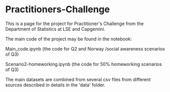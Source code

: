 # Practitioners-Challenge

This is a page for the project for Practitioner's Challenge from the Department of Statistics at LSE and Capgemini.

The main code of the project may be found in the notebook:

Main_code.ipynb (the code for Q2 and Norway /social awareness scenarios of Q3)

Scenario2-homeworking.ipynb (the code for 50% homeworking scenarios of Q3)

The main datasets are combined from several csv files from different sources described in details in the 'data' folder.
